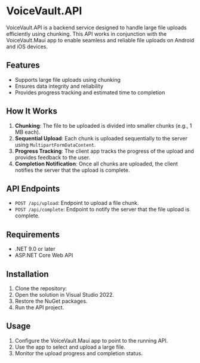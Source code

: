 # VoiceVault.API

VoiceVault.API is a backend service designed to handle large file uploads efficiently using chunking. This API works in conjunction with the VoiceVault.Maui app to enable seamless and reliable file uploads on Android and iOS devices.

## Features

- Supports large file uploads using chunking
- Ensures data integrity and reliability
- Provides progress tracking and estimated time to completion

## How It Works

1. **Chunking**: The file to be uploaded is divided into smaller chunks (e.g., 1 MB each).
2. **Sequential Upload**: Each chunk is uploaded sequentially to the server using `MultipartFormDataContent`.
3. **Progress Tracking**: The client app tracks the progress of the upload and provides feedback to the user.
4. **Completion Notification**: Once all chunks are uploaded, the client notifies the server that the upload is complete.

## API Endpoints

- `POST /api/upload`: Endpoint to upload a file chunk.
- `POST /api/complete`: Endpoint to notify the server that the file upload is complete.

## Requirements

- .NET 9.0 or later
- ASP.NET Core Web API

## Installation

1. Clone the repository:
2. Open the solution in Visual Studio 2022.
3. Restore the NuGet packages.
4. Run the API project.

## Usage

1. Configure the VoiceVault.Maui app to point to the running API.
2. Use the app to select and upload a large file.
3. Monitor the upload progress and completion status.